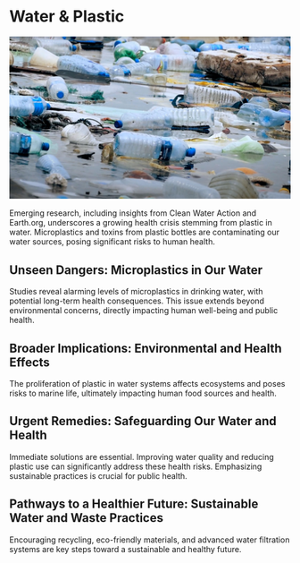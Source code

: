 # Water & Plastic

![](img/plastic_water.jpeg)

Emerging research, including insights from Clean Water Action and Earth.org, underscores a growing health crisis stemming from plastic in water. Microplastics and toxins from plastic bottles are contaminating our water sources, posing significant risks to human health.

## Unseen Dangers: Microplastics in Our Water

Studies reveal alarming levels of microplastics in drinking water, with potential long-term health consequences. This issue extends beyond environmental concerns, directly impacting human well-being and public health.

## Broader Implications: Environmental and Health Effects

The proliferation of plastic in water systems affects ecosystems and poses risks to marine life, ultimately impacting human food sources and health.

## Urgent Remedies: Safeguarding Our Water and Health

Immediate solutions are essential. Improving water quality and reducing plastic use can significantly address these health risks. Emphasizing sustainable practices is crucial for public health.

## Pathways to a Healthier Future: Sustainable Water and Waste Practices

Encouraging recycling, eco-friendly materials, and advanced water filtration systems are key steps toward a sustainable and healthy future.
